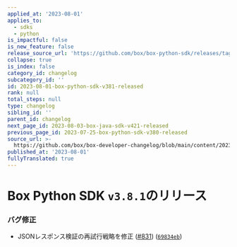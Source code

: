 ```yaml
---
applied_at: '2023-08-01'
applies_to:
  - sdks
  - python
is_impactful: false
is_new_feature: false
release_source_url: 'https://github.com/box/box-python-sdk/releases/tag/v3.8.1'
collapse: true
is_index: false
category_id: changelog
subcategory_id: ''
id: 2023-08-01-box-python-sdk-v381-released
rank: null
total_steps: null
type: changelog
sibling_id: ''
parent_id: changelog
next_page_id: 2023-08-03-box-java-sdk-v421-released
previous_page_id: 2023-07-25-box-python-sdk-v380-released
source_url: >-
  https://github.com/box/box-developer-changelog/blob/main/content/2023/08-01-box-python-sdk-v381-released.md
published_at: '2023-08-01'
fullyTranslated: true
---
```

# Box Python SDK `v3.8.1`のリリース

### バグ修正

* JSONレスポンス検証の再試行戦略を修正 ([#831][1]) ([`69834eb`][2])

[1]: https://github.com/box/box-python-sdk/issues/831

[2]: https://github.com/box/box-python-sdk/commit/69834eb4c91a5aa4bc294a9fa49ecf753979d029
